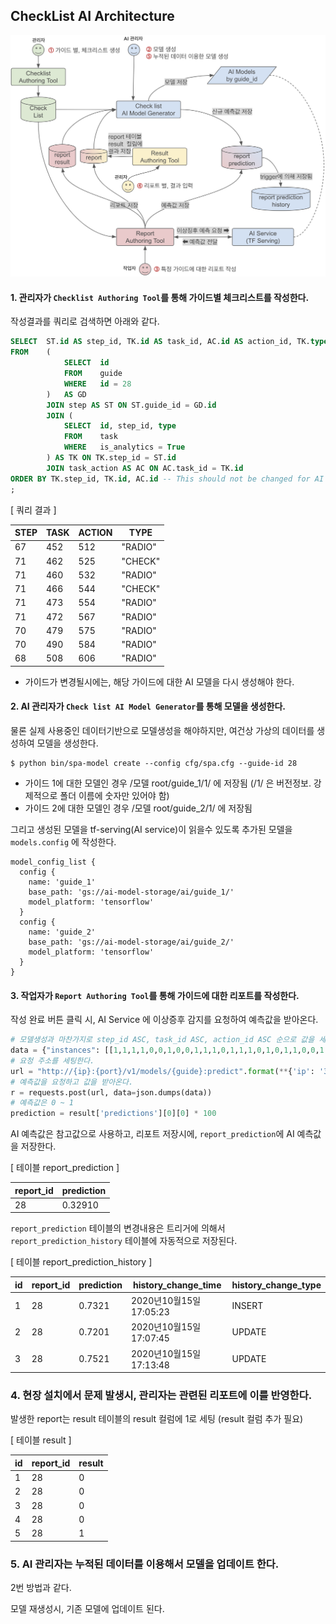 ## CheckList AI Architecture

![image](architecture.png)

#### 1. 관리자가 `Checklist Authoring Tool`를 통해 가이드별 체크리스트를 작성한다.

작성결과를 쿼리로 검색하면 아래와 같다.
```sql
SELECT	ST.id AS step_id, TK.id AS task_id, AC.id AS action_id, TK.type
FROM	(
            SELECT  id
            FROM    guide
            WHERE   id = 28
        )	AS GD
        JOIN step AS ST ON ST.guide_id = GD.id
        JOIN (
            SELECT  id, step_id, type
            FROM    task
            WHERE   is_analytics = True
        ) AS TK ON TK.step_id = ST.id
        JOIN task_action AS AC ON AC.task_id = TK.id
ORDER BY TK.step_id, TK.id, AC.id -- This should not be changed for AI model
;
```
[ 쿼리 결과 ]

| STEP | TASK | ACTION | TYPE |
|----|-----|-----|---------|
| 67 | 452 | 512 | "RADIO" |
| 71 | 462 | 525 | "CHECK" |
| 71 | 460 | 532 | "RADIO" |
| 71 | 466 | 544 | "CHECK" |
| 71 | 473 | 554 | "RADIO" |
| 71 | 472 | 567 | "RADIO" |
| 70 | 479 | 575 | "RADIO" |
| 70 | 490 | 584 | "RADIO" |
| 68 | 508 | 606 | "RADIO" |

 * 가이드가 변경될시에는, 해당 가이드에 대한 AI 모델을 다시 생성해야 한다.

#### 2. AI 관리자가 `Check list AI Model Generator`를 통해 모델을 생성한다.

물론 실제 사용중인 데이터기반으로 모델생성을 해야하지만, 여건상 가상의 데이터를 생성하여 모델을 생성한다.
```shell
$ python bin/spa-model create --config cfg/spa.cfg --guide-id 28   
```

 - 가이드 1에 대한 모델인 경우 /모델 root/guide_1/1/ 에 저장됨 (/1/ 은 버전정보. 강제적으로 폴더 이름에 숫자만 있어야 함)
 - 가이드 2에 대한 모델인 경우 /모델 root/guide_2/1/ 에 저장됨 

그리고 생성된 모델을 tf-serving(AI service)이 읽을수 있도록 추가된 모델을  `models.config` 에 작성한다.
```
model_config_list {
  config {
    name: 'guide_1'
    base_path: 'gs://ai-model-storage/ai/guide_1/'
    model_platform: 'tensorflow'
  }
  config {
    name: 'guide_2'
    base_path: 'gs://ai-model-storage/ai/guide_2/'
    model_platform: 'tensorflow'
  }
}
```

#### 3. 작업자가 `Report Authoring Tool`를 통해 가이드에 대한 리포트를 작성한다. 

작성 완료 버튼 클릭 시, AI Service 에 이상증후 감지를 요청하여 예측값을 받아온다.
```python
# 모델생성과 마찬가지로 step_id ASC, task_id ASC, action_id ASC 순으로 값을 세팅한다.
data = {"instances": [[1,1,1,1,0,0,1,0,0,1,1,1,0,1,1,1,0,1,0,1,1,0,0,1,1,0,1,1]]}
# 요청 주소를 세팅한다.
url = "http://{ip}:{port}/v1/models/{guide}:predict".format(**{'ip': '34.69.98.244', 'port': 8501, 'guide': 'guide_1'})
# 예측값을 요청하고 값을 받아온다.
r = requests.post(url, data=json.dumps(data))
# 예측값은 0 ~ 1
prediction = result['predictions'][0][0] * 100
```
AI 예측값은 참고값으로 사용하고, 리포트 저장시에, `report_prediction`에 AI 예측값을 저장한다.

[ 테이블 report_prediction ] 

| report_id | prediction |
|-----------|------------|
|     28    |  0.32910   | 

`report_prediction` 테이블의 변경내용은 트리거에 의해서 `report_prediction_history` 테이블에 자동적으로 저장된다.

[ 테이블 report_prediction_history ] 

| id | report_id |   prediction  | history_change_time   | history_change_type |
|----|-----------|---------------|-----------------------|---------------------|
| 1  |    28     |     0.7321    | 2020년10월15일 17:05:23 |        INSERT       |
| 2  |    28     |     0.7201    | 2020년10월15일 17:07:45 |        UPDATE       |
| 3  |    28     |     0.7521    | 2020년10월15일 17:13:48 |        UPDATE       |

### 4. 현장 설치에서 문제 발생시, 관리자는 관련된 리포트에 이를 반영한다.

발생한 report는 result 테이블의 result 컬럼에 1로 세팅 (result 컬럼 추가 필요)

[ 테이블 result ]

| id | report_id | result |
|---|----|---|
| 1 | 28 | 0 |
| 2 | 28 | 0 |
| 3 | 28 | 0 |
| 4 | 28 | 0 |
| 5 | 28 | 1 |

### 5. AI 관리자는 누적된 데이터를 이용해서 모델을 업데이트 한다.

2번 방법과 같다.

모델 재생성시, 기존 모델에 업데이트 된다.
